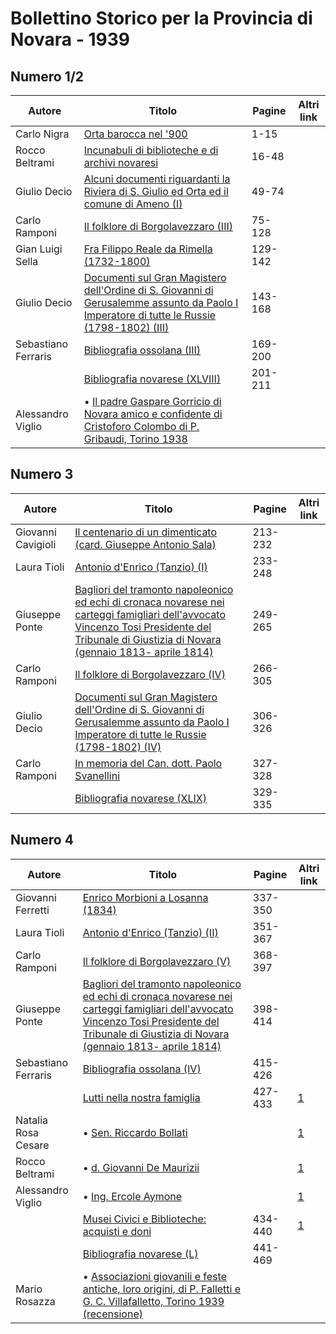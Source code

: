 # Bollettino Storico per la Provincia di Novara - 1939

## Numero 1/2

| Autore              | Titolo                                                                                                                                                                                         | Pagine  | Altri link |
|---------------------|------------------------------------------------------------------------------------------------------------------------------------------------------------------------------------------------|---------|------------|
| Carlo Nigra         | [Orta barocca nel '900](https://en.calameo.com/read/00726073545f263936cf7)                                                                                                                     | 1-15    |            |
| Rocco Beltrami      | [Incunabuli di biblioteche e di archivi novaresi](https://en.calameo.com/read/00726073545f263936cf7)                                                                                           | 16-48   |            |
| Giulio Decio        | [Alcuni documenti riguardanti la Riviera di S. Giulio ed Orta ed il comune di Ameno (I)](https://en.calameo.com/read/00726073545f263936cf7)                                                    | 49-74   |            |
| Carlo Ramponi       | [Il folklore di Borgolavezzaro (III)](https://en.calameo.com/read/00726073545f263936cf7)                                                                                                       | 75-128  |            |
| Gian Luigi Sella    | [Fra Filippo Reale da Rimella (1732-1800)](https://en.calameo.com/read/00726073545f263936cf7)                                                                                                  | 129-142 |            |
| Giulio Decio        | [Documenti sul Gran Magistero dell'Ordine di S. Giovanni di Gerusalemme assunto da Paolo I Imperatore di tutte le Russie (1798-1802) (III)](https://en.calameo.com/read/00726073545f263936cf7) | 143-168 |            |
| Sebastiano Ferraris | [Bibliografia ossolana (III)](https://en.calameo.com/read/00726073545f263936cf7)                                                                                                               | 169-200 |            |
|                     | [Bibliografia novarese (XLVIII)](https://en.calameo.com/read/00726073545f263936cf7)                                                                                                            | 201-211 |            |
| Alessandro Viglio   | • [Il padre Gaspare Gorricio di Novara amico e confidente di Cristoforo Colombo di P. Gribaudi, Torino 1938](https://en.calameo.com/read/00726073545f263936cf7)                                |         |            |

## Numero 3

| Autore             | Titolo                                                                                                                                                                                                                                             | Pagine  | Altri link |
|--------------------|----------------------------------------------------------------------------------------------------------------------------------------------------------------------------------------------------------------------------------------------------|---------|------------|
| Giovanni Cavigioli | [Il centenario di un dimenticato (card. Giuseppe Antonio Sala)](https://en.calameo.com/read/007260735bd3b1a022165)                                                                                                                                 | 213-232 |            |
| Laura Tioli        | [Antonio d'Enrico (Tanzio) (I)](https://en.calameo.com/read/007260735bd3b1a022165)                                                                                                                                                                 | 233-248 |            |
| Giuseppe Ponte     | [Bagliori del tramonto napoleonico ed echi di cronaca novarese nei carteggi famigliari dell'avvocato Vincenzo Tosi Presidente del Tribunale di Giustizia di Novara (gennaio 1813- aprile 1814)](https://en.calameo.com/read/007260735bd3b1a022165) | 249-265 |            |
| Carlo Ramponi      | [Il folklore di Borgolavezzaro (IV)](https://en.calameo.com/read/007260735bd3b1a022165)                                                                                                                                                            | 266-305 |            |
| Giulio Decio       | [Documenti sul Gran Magistero dell'Ordine di S. Giovanni di Gerusalemme assunto da Paolo I Imperatore di tutte le Russie (1798-1802) (IV)](https://en.calameo.com/read/007260735bd3b1a022165)                                                      | 306-326 |            |
| Carlo Ramponi      | [In memoria del Can. dott. Paolo Svanellini](https://en.calameo.com/read/007260735bd3b1a022165)                                                                                                                                                    | 327-328 |            |
|                    | [Bibliografia novarese (XLIX)](https://en.calameo.com/read/007260735bd3b1a022165)                                                                                                                                                                  | 329-335 |            |

## Numero 4

| Autore              | Titolo                                                                                                                                                                                                                                             | Pagine  | Altri link                                             |
|---------------------|----------------------------------------------------------------------------------------------------------------------------------------------------------------------------------------------------------------------------------------------------|---------|--------------------------------------------------------|
| Giovanni Ferretti   | [Enrico Morbioni a Losanna (1834)](https://en.calameo.com/read/007260735a0ad3a28dceb)                                                                                                                                                              | 337-350 |                                                        |
| Laura Tioli         | [Antonio d'Enrico (Tanzio) (II)](https://en.calameo.com/read/007260735a0ad3a28dceb)                                                                                                                                                                | 351-367 |                                                        |
| Carlo Ramponi       | [Il folklore di Borgolavezzaro (V)](https://en.calameo.com/read/007260735a0ad3a28dceb)                                                                                                                                                             | 368-397 |                                                        |
| Giuseppe Ponte      | [Bagliori del tramonto napoleonico ed echi di cronaca novarese nei carteggi famigliari dell'avvocato Vincenzo Tosi Presidente del Tribunale di Giustizia di Novara (gennaio 1813- aprile 1814)](https://en.calameo.com/read/007260735a0ad3a28dceb) | 398-414 |                                                        |
| Sebastiano Ferraris | [Bibliografia ossolana (IV)](https://en.calameo.com/read/007260735a0ad3a28dceb)                                                                                                                                                                    | 415-426 |                                                        |
|                     | [Lutti nella nostra famiglia](http://www.ssno.it/BSPNo/bspn_not39.html#394a)                                                                                                                                                                       | 427-433 | [1](https://en.calameo.com/read/007260735a0ad3a28dceb) |
| Natalia Rosa Cesare | • [Sen. Riccardo Bollati](http://www.ssno.it/BSPNo/bspn_not39.html#394boll)                                                                                                                                                                        |         | [1](https://en.calameo.com/read/007260735a0ad3a28dceb) |
| Rocco Beltrami      | • [d. Giovanni De Maurizii](http://www.ssno.it/BSPNo/bspn_not39.html#394dema)                                                                                                                                                                      |         | [1](https://en.calameo.com/read/007260735a0ad3a28dceb) |
| Alessandro Viglio   | • [Ing. Ercole Aymone](http://www.ssno.it/BSPNo/bspn_not39.html#394aymo)                                                                                                                                                                           |         | [1](https://en.calameo.com/read/007260735a0ad3a28dceb) |
|                     | [Musei Civici e Biblioteche: acquisti e doni](http://www.ssno.it/BSPNo/bspn_not39.html#394b)                                                                                                                                                       | 434-440 | [1](https://en.calameo.com/read/007260735a0ad3a28dceb) |
|                     | [Bibliografia novarese (L)](https://en.calameo.com/read/007260735a0ad3a28dceb)                                                                                                                                                                     | 441-469 |                                                        |
| Mario Rosazza       | • [Associazioni giovanili e feste antiche, loro origini, di P. Falletti e G. C. Villafalletto, Torino 1939 (recensione)](https://en.calameo.com/read/007260735a0ad3a28dceb)                                                                        |         |                                                        |
